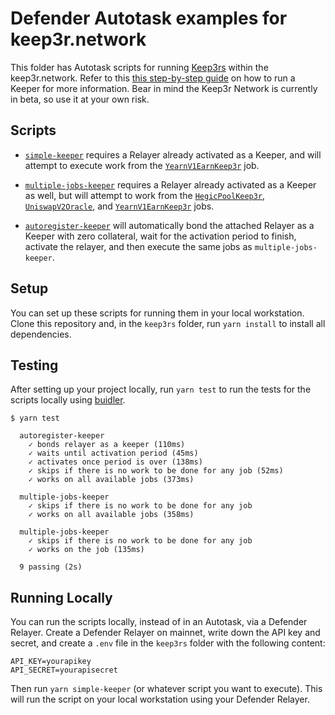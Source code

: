 # Defender Autotask examples for keep3r.network

This folder has Autotask scripts for running [Keep3rs](https://docs.keep3r.network/keepers) within the keep3r.network. Refer to this [this step-by-step guide](https://docs.openzeppelin.com/defender/guide-keep3r) on how to run a Keeper for more information. Bear in mind the Keep3r Network is currently in beta, so use it at your own risk.

## Scripts

- [`simple-keeper`](src/simple-keeper.js) requires a Relayer already activated as a Keeper, and will attempt to execute work from the [`YearnV1EarnKeep3r`](https://etherscan.io/address/0xe7F4ab593aeC81EcA754Da1B3B7cE0C42a13Ec0C) job.

- [`multiple-jobs-keeper`](src/multiple-jobs-keeper.js) requires a Relayer already activated as a Keeper as well, but will attempt to work from the [`HegicPoolKeep3r`](https://etherscan.io/address/0x5DDe926b0A31346f2485900C5e64c2577F43F774), [`UniswapV2Oracle`](https://etherscan.io/address/0x127a2975c4E1c75f1ed4757a861bbd42523DB035), and [`YearnV1EarnKeep3r`](https://etherscan.io/address/0xe7F4ab593aeC81EcA754Da1B3B7cE0C42a13Ec0C) jobs.


- [`autoregister-keeper`](src/autoregister-keeper.js) will automatically bond the attached Relayer as a Keeper with zero collateral, wait for the activation period to finish, activate the relayer, and then execute the same jobs as `multiple-jobs-keeper`.

## Setup

You can set up these scripts for running them in your local workstation. Clone this repository and, in the `keep3rs` folder, run `yarn install` to install all dependencies.

## Testing

After setting up your project locally, run `yarn test` to run the tests for the scripts locally using [buidler](https://buidler.dev/).

```
$ yarn test

  autoregister-keeper
    ✓ bonds relayer as a keeper (110ms)
    ✓ waits until activation period (45ms)
    ✓ activates once period is over (138ms)
    ✓ skips if there is no work to be done for any job (52ms)
    ✓ works on all available jobs (373ms)

  multiple-jobs-keeper
    ✓ skips if there is no work to be done for any job
    ✓ works on all available jobs (358ms)

  multiple-jobs-keeper
    ✓ skips if there is no work to be done for any job
    ✓ works on the job (135ms)

  9 passing (2s)
```

## Running Locally

You can run the scripts locally, instead of in an Autotask, via a Defender Relayer. Create a Defender Relayer on mainnet, write down the API key and secret, and create a `.env` file in the `keep3rs` folder with the following content:

```
API_KEY=yourapikey
API_SECRET=yourapisecret
```

Then run `yarn simple-keeper` (or whatever script you want to execute). This will run the script on your local workstation using your Defender Relayer.